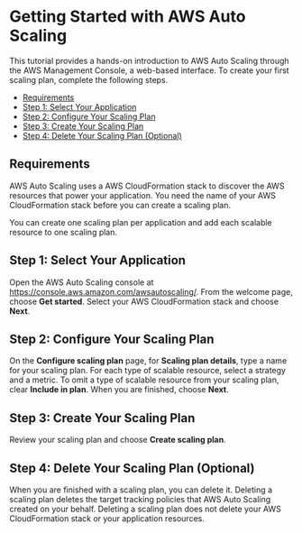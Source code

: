 # Getting Started with AWS Auto Scaling<a name="auto-scaling-getting-started"></a>

This tutorial provides a hands\-on introduction to AWS Auto Scaling through the AWS Management Console, a web\-based interface\. To create your first scaling plan, complete the following steps\.


+ [Requirements](#gs-requirements)
+ [Step 1: Select Your Application](#gs-select-application)
+ [Step 2: Configure Your Scaling Plan](#gs-configure-scaling-plan)
+ [Step 3: Create Your Scaling Plan](#gs-create-scaling-plan)
+ [Step 4: Delete Your Scaling Plan \(Optional\)](#gs-delete-scaling-plan)

## Requirements<a name="gs-requirements"></a>

AWS Auto Scaling uses a AWS CloudFormation stack to discover the AWS resources that power your application\. You need the name of your AWS CloudFormation stack before you can create a scaling plan\.

You can create one scaling plan per application and add each scalable resource to one scaling plan\.

## Step 1: Select Your Application<a name="gs-select-application"></a>

Open the AWS Auto Scaling console at [https://console\.aws\.amazon\.com/awsautoscaling/](https://console.aws.amazon.com/awsautoscaling/)\. From the welcome page, choose **Get started**\. Select your AWS CloudFormation stack and choose **Next**\.

## Step 2: Configure Your Scaling Plan<a name="gs-configure-scaling-plan"></a>

On the **Configure scaling plan** page, for **Scaling plan details**, type a name for your scaling plan\. For each type of scalable resource, select a strategy and a metric\. To omit a type of scalable resource from your scaling plan, clear **Include in plan**\. When you are finished, choose **Next**\.

## Step 3: Create Your Scaling Plan<a name="gs-create-scaling-plan"></a>

Review your scaling plan and choose **Create scaling plan**\.

## Step 4: Delete Your Scaling Plan \(Optional\)<a name="gs-delete-scaling-plan"></a>

When you are finished with a scaling plan, you can delete it\. Deleting a scaling plan deletes the target tracking policies that AWS Auto Scaling created on your behalf\. Deleting a scaling plan does not delete your AWS CloudFormation stack or your application resources\.
